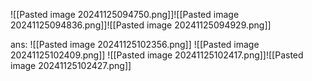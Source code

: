 ![[Pasted image 20241125094750.png]]![[Pasted image 20241125094836.png]]![[Pasted image 20241125094929.png]]

ans:
![[Pasted image 20241125102356.png]]
![[Pasted image 20241125102409.png]]
![[Pasted image 20241125102417.png]]![[Pasted image 20241125102427.png]]